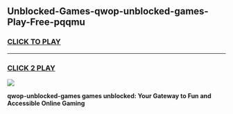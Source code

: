 
## Unblocked-Games-qwop-unblocked-games-Play-Free-pqqmu
<h3>
<a href="https://premium76.site?title=qwop-unblocked-games&ref=10A">CLICK TO PLAY</a></h3>
<hr>

<h3>
<a href="https://premium76.site?title=qwop-unblocked-games&ref=10A">CLICK 2 PLAY</a>
  
</h3>

<a href="https://premium76.site?title=qwop-unblocked-games&ref=10A"><img src="https://clearcache.store/games.png"></a>


**qwop-unblocked-games games unblocked: Your Gateway to Fun and Accessible Online Gaming**
